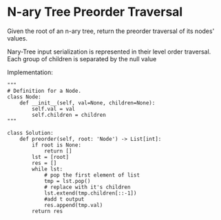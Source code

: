 # N-ary Tree Preorder Traversal

Given the root of an n-ary tree, return the preorder traversal of its nodes' values.

Nary-Tree input serialization is represented in their level order traversal. Each group of children is separated by the null value 

Implementation:

```
"""
# Definition for a Node.
class Node:
    def __init__(self, val=None, children=None):
        self.val = val
        self.children = children
"""

class Solution:
    def preorder(self, root: 'Node') -> List[int]:
        if root is None:
            return []
        lst = [root]
        res = []
        while lst:
            # pop the first element of list
            tmp = lst.pop()
            # replace with it's children
            lst.extend(tmp.children[::-1])
            #add t output
            res.append(tmp.val)
        return res
        
            
```

